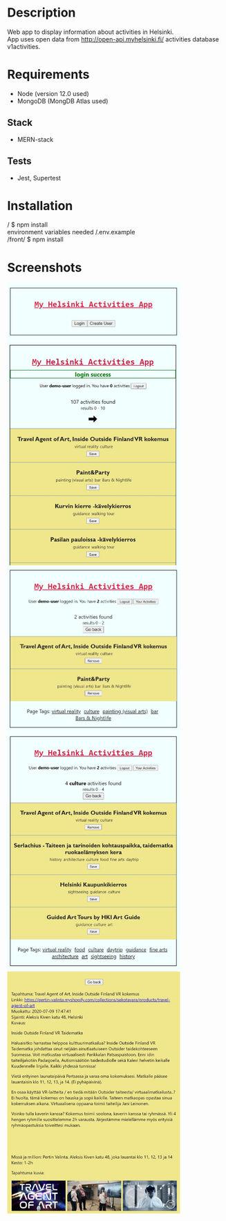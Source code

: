 # Description

Web app to display information about activities in Helsinki.</br>
App uses open data from http://open-api.myhelsinki.fi/ activities database v1activities.</br>

# Requirements

- Node (version 12.0 used)
- MongoDB (MongDB Atlas used)

## Stack

- MERN-stack

## Tests

- Jest, Supertest

# Installation

/ $ npm install</br>
environment variables needed /.env.example</br>
/front/ $ npm install</br>

# Screenshots

<img src="demopics/1main.JPG" width="400">
<img src="demopics/3results.JPG" width="400">
<img src="demopics/5userdata.JPG" width="400">
<img src="demopics/6tagsearch.JPG" width="400">
<img src="demopics/7singledata.JPG" width="400">
